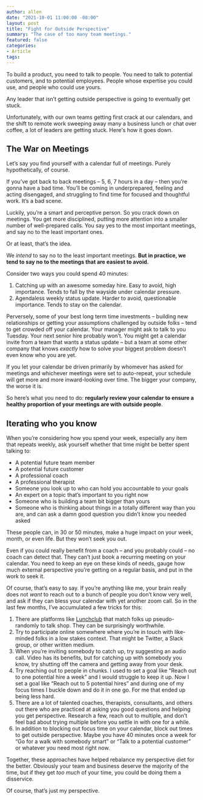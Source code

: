 ```yaml
---
author: allen
date: "2021-10-01 11:00:00 -08:00"
layout: post
title: "Fight for Outside Perspective"
summary: "The case of too many team meetings."
featured: false
categories:
- Article
tags:
---
```


To build a product, you need to talk to people. You need to talk to potential customers, and to potential employees. People whose expertise you could use, and people who could use yours.

Any leader that isn’t getting outside perspective is going to eventually get stuck.

Unfortunately, with our own teams getting first crack at our calendars, and the shift to remote work sweeping away many a business lunch or chat over coffee, a lot of leaders are getting stuck. Here's how it goes down.

## The War on Meetings
Let’s say you find yourself with a calendar full of meetings. Purely hypothetically, of course.

If you’ve got back to back meetings – 5, 6, 7 hours in a day – then you’re gonna have a bad time. You’ll be coming in underprepared, feeling and acting disengaged, and struggling to find time for focused and thoughtful work. It’s a bad scene.

Luckily, you’re a smart and perceptive person. So you crack down on meetings. You get more disciplined, putting more attention into a smaller number of well-prepared calls. You say yes to the most important meetings, and say no to the least important ones.

Or at least, that’s the idea.

We *intend* to say no to the least important meetings. **But in practice, we tend to say no to the meetings that are easiest to avoid.**

Consider two ways you could spend 40 minutes:

1. Catching up with an awesome someday hire. Easy to avoid, high importance. Tends to fall by the wayside under calendar pressure.
2. Agendaless weekly status update. Harder to avoid, questionable importance. Tends to stay on the calendar.

Perversely, some of your best long term time investments – building new relationships or getting your assumptions challenged by outside folks – tend to get crowded off your calendar. Your manager might ask to talk to you Tuesday. Your next senior hire probably won’t. You might get a calendar invite from a team that wants a status update – but a team at some other company that knows *exactly* how to solve your biggest problem doesn’t even know who you are yet.

If you let your calendar be driven primarily by whomever has asked for meetings and whichever meetings were set to auto-repeat, your schedule will get more and more inward-looking over time. The bigger your company, the worse it is.

So here’s what you need to do: **regularly review your calendar to ensure a healthy proportion of your meetings are with outside people**.

## Iterating who you know

When you’re considering how you spend your week, especially any item that repeats weekly, ask yourself whether that time might be better spent talking to:

- A potential future team member
- A potential future customer
- A professional coach
- A professional therapist
- Someone you look up to who can hold you accountable to your goals
- An expert on a topic that’s important to you right now
- Someone who is building a team bit bigger than yours
- Someone who is thinking about things in a totally different way than you are, and can ask a damn good question you didn’t know you needed asked

These people can, in 30 or 50 minutes, make a huge impact on your week, month, or even life. But they won’t seek you out.

Even if you could really benefit from a coach – and you probably could – no coach can detect that. They can’t just book a recurring meeting on your calendar. You need to keep an eye on these kinds of needs, gauge how much external perspective you’re getting on a regular basis, and put in the work to seek it.

Of course, that’s easy to say. If you’re anything like me, your brain really does not *want* to reach out to a bunch of people you don’t know very well, and ask if they can bless your calendar with yet another zoom call. So in the last few months, I’ve accumulated a few tricks for this:

1. There are platforms like [Lunchclub](https://lunchclub.com/?invite_code=allenp4) that match folks up pseudo-randomly to talk shop. They can be surprisingly worthwhile.
2. Try to participate online somewhere where you’re in touch with like-minded folks in a low stakes context. That might be Twitter, a Slack group, or other written medium.
3. When you’re inviting somebody to catch up, try suggesting an audio call. Video has its benefits, but for catching up with somebody you know, try shutting off the camera and getting away from your desk.
4. Try reaching out to people in chunks. I used to set a goal like “Reach out to one potential hire a week” and I would struggle to keep it up. Now I set a goal like “Reach out to 5 potential hires” and during one of my focus times I buckle down and do it in one go. For me that ended up being less hard.
5. There are a lot of talented coaches, therapists, consultants, and others out there who are practiced at asking you good questions and helping you get perspective. Research a few, reach out to multiple, and don’t feel bad about trying multiple before you settle in with one for a while.
6. In addition to blocking out focus time on your calendar, block out times to get outside perspective. Maybe you have 40 minutes once a week for “Go for a walk with somebody smart” or “Talk to a potential customer” or whatever you need most right now.

Together, these approaches have helped rebalance my perspective diet for the better. Obviously your team and business deserve the majority of the time, but if they get *too much* of your time, you could be doing them a disservice.

Of course, that’s just my perspective.
